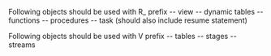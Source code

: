Following objects should be used with R_ prefix
-- view
-- dynamic tables
-- functions
-- procedures
-- task (should also include resume statement)


Following objects should be used with V prefix
-- tables
-- stages
-- streams